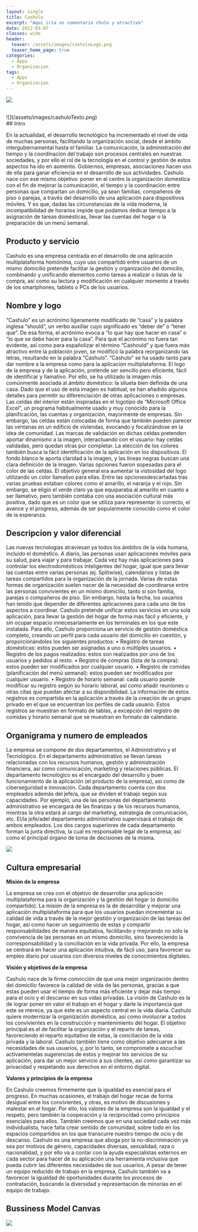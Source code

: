 ```yaml
---
layout: single
title: Cashulo
excerpt: "Aqui iria un comentario chulo y atractivo"
date: 2022-03-07
classes: wide
header:
  teaser: /assets/images/cashuloLogo.png
  teaser_home_page: true
categories:
  - Apps
  - Organizacion
tags:  
  - Apps
  - Organizacion
---
```



![](/assets/images/cashuloLogo.png)

<br>
![](/assets/images/cashuloTexto.png)
<br>
## Intro

En la actualidad, el desarrollo tecnológico ha incrementado el nivel de vida de muchas personas,
facilitando la organización social, desde el ámbito intergubernamental hasta el familiar. La
comunicación, la administración del tiempo y la coordinación del trabajo son procesos centrales en
nuestras sociedades, y por ello el rol de la tecnología en el control y gestión de estos aspectos ha ido
en aumento. Gobiernos, empresas, asociaciones hacen uso de ella para ganar eficiencia en el
desarrollo de sus actividades. Cashulo nace con ese mismo objetivo: poner en el centro la
organización domestica con el fin de mejorar la comunicación, el tiempo y la coordinación entre
personas que compartan un domicilio, ya sean familias, compañeros de piso o parejas, a través del
desarrollo de una aplicación para dispositivos móviles. Y es que, dadas las circunstancias de la vida
moderna, la incompatibilidad de horarios impide que podamos dedicar tiempo a la asignación de
tareas domésticas, llevar las cuentas del hogar o la preparación de un menú semanal.

## Producto y servicio

Cashulo es una empresa centrada en el desarrollo de una aplicación multiplataforma homónima,
cuyo uso compartido entre usuarios de un mismo domicilio pretende facilitar la gestión y
organización del domicilio, combinando y unificando elementos como tareas a realizar o listas de la
compra, así como su lectura y modificación en cualquier momento a través de los smartphones,
tablets o PCs de los usuarios.

## Nombre y logo

“Cashulo” es un acrónimo ligeramente modificado de “casa” y la palabra inglesa “should”, un
verbo auxiliar cuyo significado es “deber de” o “tener que”. De esa forma, el acrónimo evoca a “lo
que hay que hacer en casa” o “lo que se debe hacer para la casa”. Para que el acrónimo no fuera tan
evidente, así como para españolizar el término “Cashould” y que fuera más atractivo entre la
población joven, se modificó la palabra reorganizando las letras, resultando en la palabra
“Cashulo”. “Cashulo” se ha usado tanto para dar nombre a la empresa como para la aplicación
multiplataforma.
El logo de la empresa y de la aplicación, pretende ser sencillo pero eficiente, fácil de identificar y
llamativo. Por ello, se ha utilizado la imagen más comúnmente asociada al ámbito doméstico: la
silueta bien definida de una casa. Dado que el uso de esta imagen es habitual, se han añadido
algunos detalles para permitir su diferenciación de otras aplicaciones o empresas. Las celdas del
interior están inspiradas en el logotipo de “Microsoft Office Excel”, un programa habitualmente
usado y muy conocido para la planificación, las cuentas y organización, mayormente de empresas.
Sin embargo, las celdas están colocadas de forma que también pueden parecer las ventanas en un
edificio de viviendas, evocando y focalizándose en la idea de comunidad. Las marcas de validación
en dichas celdas pretenden aportar dinamismo a la imagen, interactuando con el usuario: hay celdas
validadas, pero quedan otras por completar.
La elección de los colores también busca la fácil identificación de la aplicación en los dispositivos.
El fondo blanco le aporta claridad a la imagen, y las líneas negras buscan una clara definición de la
imagen. Varias opciones fueron sopesadas para el color de las celdas. El objetivo general era
aumentar la vistosidad del logo utilizando un color llamativo para ellas. Entre las opcionesdescartadas tras varias pruebas estaban colores como el amarillo, el naranja y el rojo. Sin embargo,
se eligió el verde claro ya que equiparaba al amarillo en cuanto a ser llamativo, pero también
contaba con una asociación cultural más positiva, dado que es un color que se utiliza para
representar lo correcto, el avance y el progreso, además de ser popularmente conocido como el
color de la esperanza.


## Descripcion y valor diferencial

Las nuevas tecnologías atraviesan ya todos los ámbitos de la vida humana, incluido el doméstico. A
diario, las personas usan aplicaciones móviles para su salud, para viajar y para trabajar. Cada vez
hay más aplicaciones para controlar los electrodomésticos inteligentes del hogar, igual que para
llevar las cuentas entre varias personas (ej. Splitwise), calendarios y listas de tareas compartidos
para la organización de la jornada. Varias de estas formas de organización suelen nacer de la
necesidad de coordinarse entre las personas convivientes en un mismo domicilio, tanto si son
familia, parejas o compañeros de piso. Sin embargo, hasta la fecha, los usuarios han tenido que
depender de diferentes aplicaciones para cada uno de los aspectos a coordinar. Cashulo pretende
unificar estos servicios en una sola aplicación, para llevar la gestión del hogar de forma más fácil y
eficiente, y sin ocupar espacio innecesariamente en los terminales en los que este instalada.
Para ello, Cashulo proporciona un servicio de gestión doméstica completo, creando un perfil para
cada usuario del domicilio en cuestión, y proporcionándoles los siguientes productos:
• Registro de tareas domésticas: estos pueden ser asignadas a uno o múltiples usuarios.
• Registro de los pagos realizados: estos son realizados por uno de los usuarios y pedidos al
resto.
• Registro de compras (lista de la compra): estos pueden ser modificados por cualquier
usuario.
• Registro de comidas (planificación del menú semanal): estos pueden ser modificados por
cualquier usuario.
• Registro de horario semanal: cada usuario puede modificar su registro según su horario
laboral, así como añadir reuniones u otras citas que puedan afectar a su disponibilidad.
La información de estos registros es compartida en la aplicación a través de la creación de un grupo
privado en el que se encuentran los perfiles de cada usuario. Estos registros se muestran en formato
de tablas, a excepción del registro de comidas y horario semanal que se muestran en formato de
calendario.

## Organigrama y numero de empleados

La empresa se compone de dos departamentos, el Administrativo y el Tecnológico. En el
departamento administrativo se llevan tareas relacionadas con los recursos humanos, gestión y
administración financiera, así como comunicación, marketing y relaciones públicas. El
departamento tecnológico es el encargado del desarrollo y buen funcionamiento de la aplicación (el
producto de la empresa), así como de ciberseguridad e innovación. Cada departamento cuenta con
dos empleados además del jefe/a, que se dividen el trabajo según sus capacidades. Por ejemplo, una
de las personas del departamento administrativo se encargará de las finanzas y de los recursos
humanos, mientras la otra estará al cargo del marketing, estrategia de comunicación, etc. El/la jefe/adel departamento administrativo supervisará el trabajo de ambos empleados. Los dos cargos
superiores de cada departamento forman la junta directiva, la cual es responsable legal de la
empresa, así como el principal órgano de toma de decisiones de la misma.

![](/assets/images/diagramaCashulo.png)

## Cultura empresarial

**Misión de la empresa**

La empresa se crea con el objetivo de desarrollar una aplicación multiplataforma para la
organización y la gestión del hogar (o domicilio compartido). La misión de la empresa es la de
desarrollar y mejorar una aplicación multiplataforma para que los usuarios puedan incrementar su
calidad de vida a través de la mejor gestión y organización de las tareas del hogar, así como hacer
un seguimiento de estas y compartir responsabilidades de manera equitativa, facilitando y
mejorando no solo la convivencia de las personas en un mismo domicilio, sino favoreciendo la
corresponsabilidad y la conciliación en la vida privada. Por ello, la empresa se centrará en hacer una
aplicación intuitiva, de fácil uso, para favorecer su empleo diario por usuarios con diversos niveles
de conocimientos digitales.

**Visión y objetivos de la empresa**

Cashulo nace de la firme convicción de que una mejor organización dentro del domicilio favorece
la calidad de vida de las personas, gracias a que estas pueden usar el tiempo de forma más eficiente
y dejar más tiempo para el ocio y el descanso en sus vidas privadas. La visión de Cashulo es la de
lograr poner en valor el trabajo en el hogar y darle la importancia que este se merece, ya que este es
un aspecto central en la vida diaria. Cashulo quiere modernizar la organización doméstica, así como
involucrar a todos los convivientes en la construcción y mantenimiento del hogar. El objetivo
principal es el de facilitar la organización y el reparto de tareas, favoreciendo el reparto equitativo
de estas, la conciliación de la vida privada y la laboral. Cashulo también tiene como objetivo
adecuarse a las necesidades de sus usuarios, y, por lo tanto, se compromete a escuchar activamentelas sugerencias de estos y mejorar los servicios de su aplicación, para dar un mejor servicio a sus
clientes, así como garantizar su privacidad y respetando sus derechos en el entorno digital.

**Valores y principios de la empresa**

En Cashulo creemos firmemente que la igualdad es esencial para el progreso. En muchas ocasiones,
el trabajo del hogar recae de forma desigual entre los convivientes, y otras, es motivo de discusiones
y malestar en el hogar. Por ello, los valores de la empresa son la igualdad y el respeto, pero también
la cooperación y la reciprocidad como principios esenciales para ellos. También creemos que en una
sociedad cada vez más individualista, hace falta crear sentido de comunidad, sobre todo en los
espacios compartidos en los que transcurre nuestro tiempo de ocio y de descanso.
Cashulo es una empresa que aboga por la no-discriminación ya sea por motivos de género,
capacidades diversas, sexualidad, raza o nacionalidad, y por ello va a contar con la ayuda
especialistas externos en cada sector para hacer de su aplicación una herramienta inclusiva que
pueda cubrir las diferentes necesidades de sus usuarios. A pesar de tener un equipo reducido de
trabajo en la empresa, Cashulo también va a favorecer la igualdad de oportunidades durante los
procesos de contratación, buscando la diversidad y representación de minorías en el equipo de
trabajo.

## Bussiness Model Canvas

![](/assets/images/bussinessModelCanvasCashulo.png)
